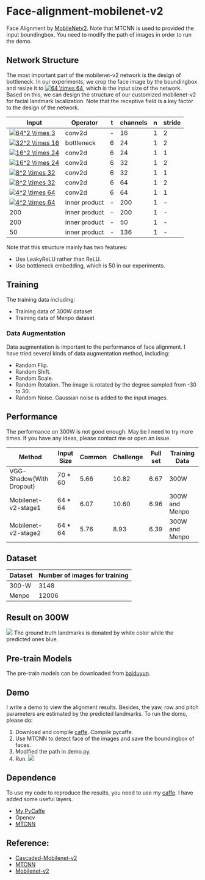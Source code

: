 # Face-alignment-mobilenet-v2
Face Alignment by [MobileNetv2](https://arxiv.org/abs/1801.04381). Note that MTCNN is used to provided the input boundingbox. You need to modify the path of images in order to run the demo. 

## Network Structure
The most important part of the mobilenet-v2 network is the design of bottleneck. In our experiments, we crop the face image by the boundingbox and resize it to <a href="https://www.codecogs.com/eqnedit.php?latex=64&space;\times&space;64" target="_blank"><img src="https://latex.codecogs.com/gif.latex?64&space;\times&space;64" title="64 \times 64" /></a>, which is the input size of the network. Based on this, we can design the structure of our customized mobilenet-v2 for facial landmark lacalization. Note that the receptive field is a key factor to the design of the network.

|Input|Operator|t|channels|n|stride|
|------|------|------|------|------|------|
|<a href="https://www.codecogs.com/eqnedit.php?latex=64^2&space;\times&space;3" target="_blank"><img src="https://latex.codecogs.com/gif.latex?64^2&space;\times&space;3" title="64^2 \times 3" /></a>|conv2d|-|16|1|2|
|<a href="https://www.codecogs.com/eqnedit.php?latex=32^2&space;\times&space;16" target="_blank"><img src="https://latex.codecogs.com/gif.latex?32^2&space;\times&space;16" title="32^2 \times 16" /></a>|bottleneck|6|24|1|2|
|<a href="https://www.codecogs.com/eqnedit.php?latex=16^2&space;\times&space;24" target="_blank"><img src="https://latex.codecogs.com/gif.latex?16^2&space;\times&space;24" title="16^2 \times 24" /></a>|conv2d|6|24|1|1|
|<a href="https://www.codecogs.com/eqnedit.php?latex=16^2&space;\times&space;24" target="_blank"><img src="https://latex.codecogs.com/gif.latex?16^2&space;\times&space;24" title="16^2 \times 24" /></a>|conv2d|6|32|1|2|
|<a href="https://www.codecogs.com/eqnedit.php?latex=8^2&space;\times&space;32" target="_blank"><img src="https://latex.codecogs.com/gif.latex?8^2&space;\times&space;32" title="8^2 \times 32" /></a>|conv2d|6|32|1|1|
|<a href="https://www.codecogs.com/eqnedit.php?latex=8^2&space;\times&space;32" target="_blank"><img src="https://latex.codecogs.com/gif.latex?8^2&space;\times&space;32" title="8^2 \times 32" /></a>|conv2d|6|64|1|2|
|<a href="https://www.codecogs.com/eqnedit.php?latex=4^2&space;\times&space;64" target="_blank"><img src="https://latex.codecogs.com/gif.latex?4^2&space;\times&space;64" title="4^2 \times 64" /></a>|conv2d|6|64|1|1|
|<a href="https://www.codecogs.com/eqnedit.php?latex=4^2&space;\times&space;64" target="_blank"><img src="https://latex.codecogs.com/gif.latex?4^2&space;\times&space;64" title="4^2 \times 64" /></a>|inner product|-|200|1|-|
|200|inner product|-|200|1|-|
|200|inner product|-|50|1|-|
|50|inner product|-|136|1|-|

Note that this structure mainly has two features:
 - Use LeakyReLU rather than ReLU.
 - Use bottleneck embedding, which is 50 in our experiments.

## Training
The training data including:
- Training data of 300W dataset
- Training data of Menpo dataset
### Data Augmentation
Data augmentation is important to the performance of face alignment. I have tried several kinds of data augmentation method, including:
- Random Flip.
- Random Shift.
- Random Scale. 
- Random Rotation. The image is rotated by the degree sampled from -30 to 30.
- Random Noise. Gaussian noise is added to the input images.

## Performance
The performance on 300W is not good enough. May be I need to try more times. If you have any ideas, please contact me or open an issue.

|Method|Input Size|Common|Challenge|Full set|Training Data|
|------|------|------|------|------|------|
|VGG-Shadow(With Dropout)|70 * 60|5.66|10.82|6.67|300W|
|Mobilenet-v2-stage1|64 * 64|6.07|10.60|6.96|300W and Menpo|
|Mobilenet-v2-stage2|64 * 64|5.76|8.93|6.39|300W and Menpo|

## Dataset

|Dataset|Number of images for training|
|------|-----|
|300-W|3148|
|Menpo|12006|

## Result on 300W
![](https://github.com/goodluckcwl/DeepAlignment/raw/master/sample.jpg)
The ground truth landmarks is donated by white color while the predicted ones blue.

## Pre-train Models
The pre-train models can be downloaded from [baiduyun](https://pan.baidu.com/s/1wYycQbmz3CxBQw9KgJkxEA).

## Demo
I write a demo to view the alignment results. Besides, the yaw, row and pitch parameters are estimated by the predicted landmarks.
To run the domo, please do:
1. Download and compile [caffe](https://github.com/goodluckcwl/custom-caffe). Compile pycaffe.
2. Use MTCNN to detect face of the images and save the boundingbox of faces.
3. Modified the path in demo.py.
4. Run.
![](https://github.com/goodluckcwl/DeepAlignment/raw/master/demo.png)

## Dependence
To use my code to reproduce the results, you need to use my [caffe](https://github.com/goodluckcwl/custom-caffe). I have added some useful layers.
- [My PyCaffe](https://github.com/goodluckcwl/custom-caffe)
- Opencv
- [MTCNN](https://github.com/kpzhang93/MTCNN_face_detection_alignment)


## Reference:
- [Cascaded-Mobilenet-v2](https://github.com/tensor-yu/cascaded_mobilenet-v2)
- [MTCNN](https://github.com/kpzhang93/MTCNN_face_detection_alignment)
- [Mobilenet-v2](https://arxiv.org/abs/1801.04381)
